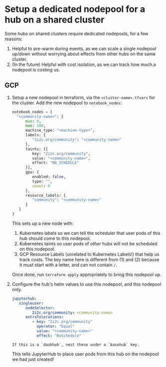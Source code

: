 # Setup a dedicated nodepool for a hub on a shared cluster

Some hubs on shared clusters require dedicated nodepools, for a few reasons:

1. Helpful to pre-warm during events, as we can scale a single nodepool up/down
   without worrying about effects from other hubs on the same cluster.
2. (In the future) Helpful with cost isolation, as we can track how much a
   nodepool is costing us.

## GCP

1. Setup a new nodepool in terraform, via the `<cluster-name>.tfvars` for the
   cluster. Add the new nodepool to `notebook_nodes`:

   ```terraform
   notebook_nodes = {
     "<community-name>": {
         min: 0,
         max: 100,
         machine_type: "<machine-type>",
         labels: {
            "2i2c.org/community": "<community-name>"
         },
         taints: [{
            key: "2i2c.org/community",
            value: "<community-name>",
            effect: "NO_SCHEDULE"
         }],
         gpu: {
            enabled: false,
            type: "",
            count: 0
         },
         resource_labels: {
            "community": "<community-name>"
         }
      }
   }
   ```

   This sets up a new node with:

   1. Kubernetes labels so we can tell the scheduler that user pods of this hub
      should come to this nodepool.
   2. Kubernetes taints so user pods of *other* hubs will not be scheduled on this
      nodepool.
   3. GCP Resource Labels (unrelated to Kubernetes Labels!) that help us track costs.
      The key name here is different from (1) and (2) because it must start with a
      letter, and can not contain `/`.

   Once done, run `terraform apply` appropriately to bring this nodepool up.

2. Configure the hub's helm values to use this nodepool, and this nodepool only.

   ```yaml
   jupyterhub:
      singleuser:
         nodeSelector:
            2i2c.org/community: <community-name>
         extraTolerations:
            - key: "2i2c.org/community"
              operator: "Equal"
              value: "<community-name>"
              effect: "NoSchedule"
   ```

   ```{note}
   If this is a `daskhub`, nest these under a `basehub` key.
   ```

   This tells JupyterHub to place user pods from this hub on the nodepool we had
   just created!